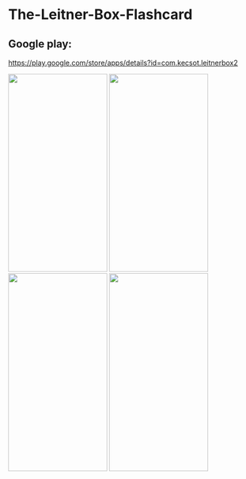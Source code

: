 # The-Leitner-Box-Flashcard

## Google play:
https://play.google.com/store/apps/details?id=com.kecsot.leitnerbox2

<img src="https://github.com/kecsot/The-Leitner-Box-Flashcard/blob/master/screenshots/1.jpg" width="200" height="400" /> <img src="https://github.com/kecsot/The-Leitner-Box-Flashcard/blob/master/screenshots/2.jpg" width="200" height="400" /> <img src="https://github.com/kecsot/The-Leitner-Box-Flashcard/blob/master/screenshots/3.jpg" width="200" height="400" /> <img src="https://github.com/kecsot/The-Leitner-Box-Flashcard/blob/master/screenshots/4.jpg" width="200" height="400" />
